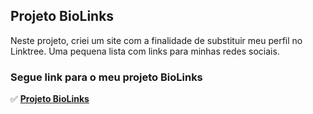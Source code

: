 ## Projeto BioLinks
Neste projeto, criei um site com a finalidade de substituir meu perfil no Linktree. Uma pequena lista com links para minhas redes sociais. 

### Segue link para o meu projeto **BioLinks**
✅ **[Projeto BioLinks](https://vatrinux.github.io/biolinks)**